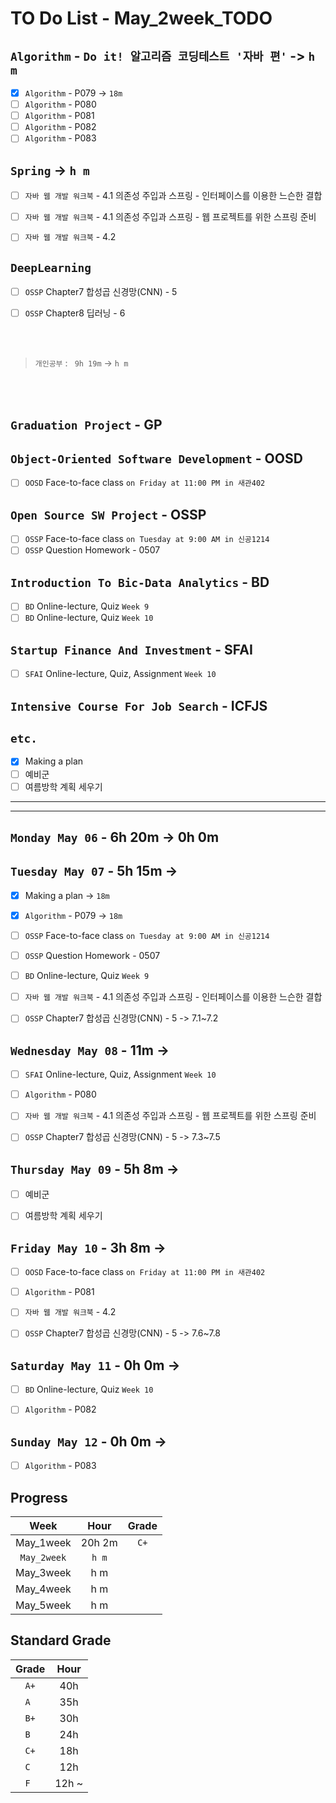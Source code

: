 # TO Do List - May_2week_TODO

## `Algorithm` - `Do it! 알고리즘 코딩테스트 '자바 편'` -> `h m`
- [x] `Algorithm` - P079 -> `18m`
- [ ] `Algorithm` - P080
- [ ] `Algorithm` - P081
- [ ] `Algorithm` - P082
- [ ] `Algorithm` - P083

## `Spring` -> `h m`
- [ ] `자바 웹 개발 워크북` - 4.1 의존성 주입과 스프링 - 인터페이스를 이용한 느슨한 결합
- [ ] `자바 웹 개발 워크북` - 4.1 의존성 주입과 스프링 - 웹 프로젝트를 위한 스프링 준비
- [ ] `자바 웹 개발 워크북` - 4.2


## `DeepLearning`
- [ ] `OSSP` Chapter7 합성곱 신경망(CNN) - 5

- [ ] `OSSP` Chapter8 딥러닝 - 6

<br><br>

> `개인공부` : ` 9h 19m` -> `h m`

<br><br>

<!-- ## `Java`
## `OPIc`
## `Stock`
## `React` -->


## `Graduation Project` - GP


## `Object-Oriented Software Development` - OOSD
<!-- - [ ] `OOSD` Face-to-face class `on Monday at 1:00 PM in 새관402` -->
- [ ] `OOSD` Face-to-face class `on Friday at 11:00 PM in 새관402`

## `Open Source SW Project` - OSSP
- [ ] `OSSP` Face-to-face class `on Tuesday at 9:00 AM in 신공1214`
- [ ] `OSSP` Question Homework - 0507
<!-- - [ ] `OSSP` Face-to-face class `on Thursday at 9:00 AM in 신공1214` -->

## `Introduction To Bic-Data Analytics` - BD
- [ ] `BD` Online-lecture, Quiz  `Week 9`
- [ ] `BD` Online-lecture, Quiz  `Week 10`

## `Startup Finance And Investment` - SFAI
- [ ] `SFAI` Online-lecture, Quiz, Assignment `Week 10`

## `Intensive Course For Job Search` - ICFJS
<!-- - [ ] `ICFJS` Face-to-face `Week 11`
- [ ] `ICFJS` - Assignment3 `until June 20`
- [ ] `ICFJS` - Assignment4 `until June 20` -->

## `etc.`
- [x] Making a plan
- [ ] 예비군
- [ ] 여름방학 계획 세우기

---
---

## `Monday May 06` - 6h 20m -> 0h 0m



## `Tuesday May 07` - 5h 15m -> 
- [x] Making a plan -> `18m`
- [x] `Algorithm` - P079 -> `18m`
- [ ] `OSSP` Face-to-face class `on Tuesday at 9:00 AM in 신공1214`
- [ ] `OSSP` Question Homework - 0507
- [ ] `BD` Online-lecture, Quiz  `Week 9`
- [ ] `자바 웹 개발 워크북` - 4.1 의존성 주입과 스프링 - 인터페이스를 이용한 느슨한 결합
- [ ] `OSSP` Chapter7 합성곱 신경망(CNN) - 5 -> 7.1~7.2


## `Wednesday May 08` - 11m -> 
- [ ] `SFAI` Online-lecture, Quiz, Assignment `Week 10`
- [ ] `Algorithm` - P080
- [ ] `자바 웹 개발 워크북` - 4.1 의존성 주입과 스프링 - 웹 프로젝트를 위한 스프링 준비
- [ ] `OSSP` Chapter7 합성곱 신경망(CNN) - 5 -> 7.3~7.5


## `Thursday May 09` - 5h 8m -> 
- [ ] 예비군
- [ ] 여름방학 계획 세우기


## `Friday May 10` - 3h 8m -> 
- [ ] `OOSD` Face-to-face class `on Friday at 11:00 PM in 새관402`
- [ ] `Algorithm` - P081
- [ ] `자바 웹 개발 워크북` - 4.2
- [ ] `OSSP` Chapter7 합성곱 신경망(CNN) - 5 -> 7.6~7.8


## `Saturday May 11` - 0h 0m -> 
- [ ] `BD` Online-lecture, Quiz  `Week 10`
- [ ] `Algorithm` - P082


## `Sunday May 12` - 0h 0m -> 
- [ ] `Algorithm` - P083




## Progress
| Week | Hour | Grade |
|:---:|:---:|:---:|
|May_1week|20h 2m|`C+`|
|`May_2week`|`h m`||
|May_3week|h m||
|May_4week|h m||
|May_5week|h m||


## Standard Grade
| Grade | Hour |
|:---:|:---:|
|`A+`|40h|
|`A `|35h|
|`B+`|30h|
|`B `|24h|
|`C+`|18h|
|`C `|12h|
|`F `|12h ~|
